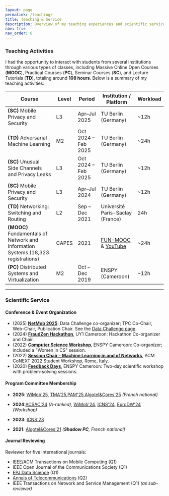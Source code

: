 ```yaml
---
layout: page
permalink: /teaching/
title: Teaching & Service
description: Overview of my teaching experiences and scientific service to the community.
nav: true
nav_order: 6
---
```


### Teaching Activities

I had the opportunity to interact with students from several institutions through various types of classes, including Massive Online Open Courses (**MOOC**), Practical Courses (**PC**), Seminar Courses (**SC**), and Lecture Tutorials (**TD**), totaling around **108 hours**. Below is a summary of my teaching activities:

| **Course**                                                                        | **Level** | **Period**          | **Institution / Platform**                                                                                                                                                               | **Workload** |
| --------------------------------------------------------------------------------- | --------- | ------------------- | ---------------------------------------------------------------------------------------------------------------------------------------------------------------------------------------- | ------------ |
| **(SC)** Mobile Privacy and Security                                              | L3        | Apr–Jul 2025        | TU Berlin (Germany)                                                                                                                                                                      | ~12h         |
| **(TD)** Adversarial Machine Learning                                             | M2        | Oct 2024 – Feb 2025 | TU Berlin (Germany)                                                                                                                                                                      | ~24h         |
| **(SC)** Unusual Side Channels and Privacy Leaks                                  | L3        | Oct 2024 – Feb 2025 | TU Berlin (Germany)                                                                                                                                                                      | ~12h         |
| **(SC)** Mobile Privacy and Security                                              | L3        | Apr–Jul 2024        | TU Berlin (Germany)                                                                                                                                                                      | ~12h         |
| **(TD)** Networking: Switching and Routing                                        | L2        | Sep – Dec 2021      | Université Paris-Saclay (France)                                                                                                                                                         | 24h          |
| **(MOOC)** Fundamentals of Network and Information Systems (18,323 registrations) | CAPES     | 2021                | [FUN-MOOC](https://www.fun-mooc.fr/fr/cours/numerique-et-sciences-informatiques-les-fondamentaux/) & [YouTube](https://www.youtube.com/playlist?list=PLKGPGznq6a-X2J8dTThYPsnshJmiYbZy2) | ~24h         |
| **(PC)** Distributed Systems and Virtualization                                   | M2        | Oct – Dec 2019      | ENSPY (Cameroon)                                                                                                                                                                         | ~12h         |

---

### Scientific Service

#### Conference & Event Organization

- (2025) **[NetMob 2025](https://netmob.org/www25/)**: Data Challenge co-organizer; TPC Co-Chair, Web-Chair, Publication Chair. See the [Data Challenge page](https://netmob.org/www25/datachallenge).
- (2024) **[FraudZen Hackathon](https://aj-kouam.github.io/fraudzen-hackathon/)**, UY1 Cameroon: Hackathon Co-organizer and Chair.
- (2022) **[Computer Science Workshop](https://scienceprojectscmr.github.io/index.html)**, ENSPY Cameroon: Co-organizer; included a "Women in CS" session.
- (2022) **[Session Chair – Machine Learning in and of Networks](https://conferences2.sigcomm.org/co-next/2022/#!/workshop-student)**, ACM CoNEXT 2022 Student Workshop, Rome, Italy.
- (2020) **[Feedback Days](https://sites.google.com/view/retourxpenspygi2020/accueil)**, ENSPY Cameroon: Two-day scientific workshop with problem-solving sessions.


#### Program Committee Membership

- **2025**: [WiMob'25](http://www.wimob.org/wimob2025/committees.php), [TMA'25](https://hotcrp.dacs.utwente.nl/tma2025/users/pc),[PAM'25](https://udesa.edu.ar/committees),[Algotel&Cores'25](https://algotelcores2025.limos.fr/users/pc) _(French national)_

- **2024**:[ACSAC'24](https://www.acsac.org/2024/committees/program/) _(A-ranked)_, [WiMob'24](http://wimob.org/wimob2024/committees.php), [ICNS'24](https://www.iaria.org/conferences2024/ComICNS24.html), [EuroDW'24](https://2024.eurosys.org/euroDW.html) _(Workshop)_

- **2023**: [ICNS'23](https://www.iaria.org/conferences2023/ComICNS23.html)

- **2021**: [Algotel&Cores'21](https://shadowpc-rsd.cnrs.fr/edition-2021/program-committee/) _(**Shadow PC**, French national)_

#### Journal Reviewing

Reviewer for five international journals:
- IEEE/ACM Transactions on Mobile Computing (Q1)
- IEEE Open Journal of the Communications Society (Q1)
- [EPJ Data Science](https://orcid.org/0000-0002-8803-6256) (Q1)
- [Annals of Telecommunications](https://orcid.org/0000-0002-8803-6256) (Q2)
- IEEE Transactions on Network and Service Management (Q1) _(as sub-reviewer)_

<!-- #### Science Communication

- **2020–2021**: Scientific Popularization Mission at Inria Saclay – 32 working days of outreach and dissemination activities. -->
